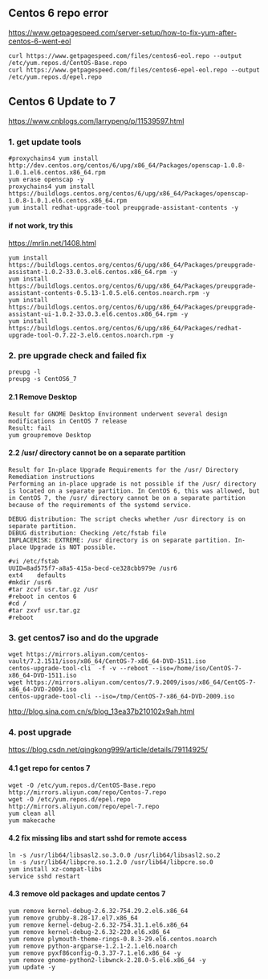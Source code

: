 ## Centos 6 repo error
https://www.getpagespeed.com/server-setup/how-to-fix-yum-after-centos-6-went-eol
```
curl https://www.getpagespeed.com/files/centos6-eol.repo --output /etc/yum.repos.d/CentOS-Base.repo
curl https://www.getpagespeed.com/files/centos6-epel-eol.repo --output /etc/yum.repos.d/epel.repo
```
## Centos 6 Update to 7
https://www.cnblogs.com/larrypeng/p/11539597.html

### 1. get update tools
```
#proxychains4 yum install http://dev.centos.org/centos/6/upg/x86_64/Packages/openscap-1.0.8-1.0.1.el6.centos.x86_64.rpm
yum erase openscap -y
proxychains4 yum install https://buildlogs.centos.org/centos/6/upg/x86_64/Packages/openscap-1.0.8-1.0.1.el6.centos.x86_64.rpm
yum install redhat-upgrade-tool preupgrade-assistant-contents -y
```
#### if not work, try this
https://mrlin.net/1408.html
```
yum install https://buildlogs.centos.org/centos/6/upg/x86_64/Packages/preupgrade-assistant-1.0.2-33.0.3.el6.centos.x86_64.rpm -y
yum install https://buildlogs.centos.org/centos/6/upg/x86_64/Packages/preupgrade-assistant-contents-0.5.13-1.0.5.el6.centos.noarch.rpm -y
yum install https://buildlogs.centos.org/centos/6/upg/x86_64/Packages/preupgrade-assistant-ui-1.0.2-33.0.3.el6.centos.x86_64.rpm -y
yum install https://buildlogs.centos.org/centos/6/upg/x86_64/Packages/redhat-upgrade-tool-0.7.22-3.el6.centos.noarch.rpm -y
```
### 2. pre upgrade check and failed fix
```
preupg -l
preupg -s CentOS6_7
```
#### 2.1 Remove Desktop 
```
Result for GNOME Desktop Environment underwent several design modifications in CentOS 7 release
Result: fail
yum groupremove Desktop
```
#### 2.2 /usr/ directory cannot be on a separate partition
```
Result for In-place Upgrade Requirements for the /usr/ Directory
Remediation instructions
Performing an in-place upgrade is not possible if the /usr/ directory is located on a separate partition. In CentOS 6, this was allowed, but in CentOS 7, the /usr/ directory cannot be on a separate partition because of the requirements of the systemd service.
              
DEBUG distribution: The script checks whether /usr directory is on separate partition.
DEBUG distribution: Checking /etc/fstab file
INPLACERISK: EXTREME: /usr directory is on separate partition. In-place Upgrade is NOT possible.

#vi /etc/fstab
UUID=8ad575f7-a8a5-415a-becd-ce328cbb979e /usr6                    ext4    defaults   
#mkdir /usr6
#tar zcvf usr.tar.gz /usr
#reboot in centos 6
#cd /
#tar zxvf usr.tar.gz
#reboot
```
### 3. get centos7 iso and do the upgrade
```
wget https://mirrors.aliyun.com/centos-vault/7.2.1511/isos/x86_64/CentOS-7-x86_64-DVD-1511.iso
centos-upgrade-tool-cli  -f -v --reboot --iso=/home/iso/CentOS-7-x86_64-DVD-1511.iso
wget https://mirrors.aliyun.com/centos/7.9.2009/isos/x86_64/CentOS-7-x86_64-DVD-2009.iso
centos-upgrade-tool-cli --iso=/tmp/CentOS-7-x86_64-DVD-2009.iso
```
http://blog.sina.com.cn/s/blog_13ea37b210102x9ah.html

### 4. post upgrade
https://blog.csdn.net/qingkong999/article/details/79114925/
#### 4.1 get repo for centos 7
```
wget -O /etc/yum.repos.d/CentOS-Base.repo http://mirrors.aliyun.com/repo/Centos-7.repo
wget -O /etc/yum.repos.d/epel.repo http://mirrors.aliyun.com/repo/epel-7.repo
yum clean all
yum makecache
```
#### 4.2 fix missing libs and start sshd for remote access
```
ln -s /usr/lib64/libsasl2.so.3.0.0 /usr/lib64/libsasl2.so.2
ln -s /usr/lib64/libpcre.so.1.2.0 /usr/lib64/libpcre.so.0
yum install xz-compat-libs
service sshd restart
```
#### 4.3 remove old packages and update centos 7
```
yum remove kernel-debug-2.6.32-754.29.2.el6.x86_64
yum remove grubby-8.28-17.el7.x86_64
yum remove kernel-debug-2.6.32-754.31.1.el6.x86_64
yum remove kernel-debug-2.6.32-220.el6.x86_64
yum remove plymouth-theme-rings-0.8.3-29.el6.centos.noarch
yum remove python-argparse-1.2.1-2.1.el6.noarch
yum remove pyxf86config-0.3.37-7.1.el6.x86_64 -y
yum remove gnome-python2-libwnck-2.28.0-5.el6.x86_64 -y
yum update -y
```
